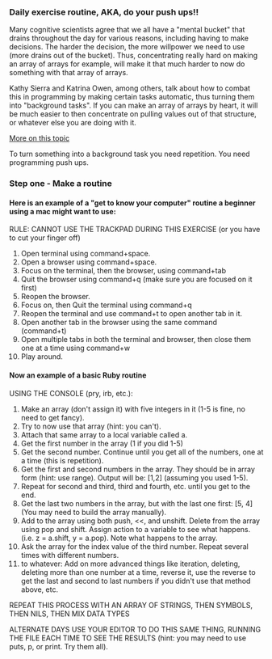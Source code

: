 ### Daily exercise routine, AKA, do your push ups!!

Many cognitive scientists agree that we all have a "mental bucket" that drains throughout the day
for various reasons, including having to make decisions. The harder the decision, the more willpower 
we need to use (more drains out of the bucket). Thus, concentrating really hard on making an array of
arrays for example, will make it that much harder to now do something with that array of arrays. 
 
Kathy Sierra and Katrina Owen, among others, talk about how to combat this in programming by making 
certain tasks automatic, thus turning them into "background tasks". If you can make an array of arrays 
by heart, it will be much easier to then concentrate on pulling values out of that structure, or whatever 
else you are doing with it. 

[More on this topic](http://www.scienceofrunning.com/2014/05/the-psychology-of-mental-toughness.html)

To turn something into a background task you need repetition. You need programming push ups.

### Step one - Make a routine

#### Here is an example of a "get to know your computer" routine a beginner using a mac might want to use:

RULE: CANNOT USE THE TRACKPAD DURING THIS EXERCISE (or you have to cut your finger off)
1. Open terminal using command+space.
2. Open a browser using command+space.
3. Focus on the terminal, then the browser, using command+tab
4. Quit the browser using command+q (make sure you are focused on it first)
5. Reopen the browser.
6. Focus on, then Quit the terminal using command+q
7. Reopen the terminal and use command+t to open another tab in it.
8. Open another tab in the browser using the same command (command+t)
9. Open multiple tabs in both the terminal and browser, then close them one at a time using command+w
10. Play around.

#### Now an example of a basic Ruby routine

USING THE CONSOLE (pry, irb, etc.):
1. Make an array (don't assign it) with five integers in it (1-5 is fine, no need to get fancy).
2. Try to now use that array (hint: you can't).
3. Attach that same array to a local variable called a.
4. Get the first number in the array (1 if you did 1-5)
5. Get the second number. Continue until you get all of the numbers, one at a time (this is repetition).
6. Get the first and second numbers in the array. They should be in array form (hint: use range). Output 
   will be: [1,2] (assuming you used 1-5).
7. Repeat for second and third, third and fourth, etc. until you get to the end.
8. Get the last two numbers in the array, but with the last one first: [5, 4] (You may need to build the 
   array manually).
9. Add to the array using both push, <<, and unshift. Delete from the array using pop and shift. Assign 
   action to a variable to see what happens. (i.e. z = a.shift, y = a.pop). Note what happens to the array.
10. Ask the array for the index value of the third number. Repeat several times with different numbers.
11. to whatever: Add on more advanced things like iteration, deleting, deleting more than one number at
   a time, reverse it, use the reverse to get the last and second to last numbers if you didn't use
   that method above, etc.

REPEAT THIS PROCESS WITH AN ARRAY OF STRINGS, THEN SYMBOLS, THEN NILS, THEN MIX DATA TYPES

ALTERNATE DAYS USE YOUR EDITOR TO DO THIS SAME THING, RUNNING THE FILE EACH TIME TO SEE THE RESULTS
(hint: you may need to use puts, p, or print. Try them all).



